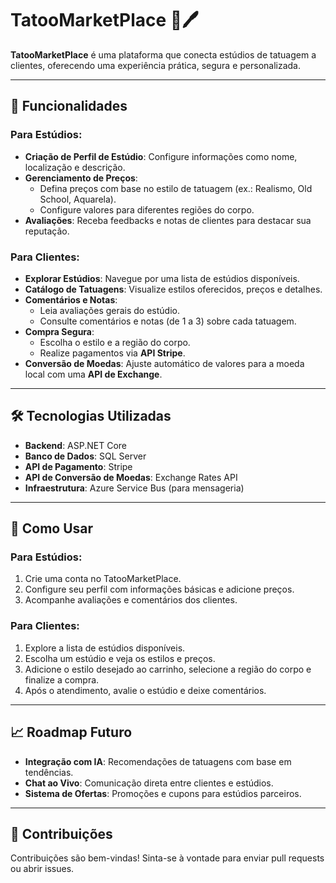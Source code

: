 # TatooMarketPlace 🎨🖊️

**TatooMarketPlace** é uma plataforma que conecta estúdios de tatuagem a clientes, oferecendo uma experiência prática, segura e personalizada.

---

## 📌 Funcionalidades

### Para Estúdios:
- **Criação de Perfil de Estúdio**: Configure informações como nome, localização e descrição.
- **Gerenciamento de Preços**:
  - Defina preços com base no estilo de tatuagem (ex.: Realismo, Old School, Aquarela).
  - Configure valores para diferentes regiões do corpo.
- **Avaliações**: Receba feedbacks e notas de clientes para destacar sua reputação.

### Para Clientes:
- **Explorar Estúdios**: Navegue por uma lista de estúdios disponíveis.
- **Catálogo de Tatuagens**: Visualize estilos oferecidos, preços e detalhes.
- **Comentários e Notas**:
  - Leia avaliações gerais do estúdio.
  - Consulte comentários e notas (de 1 a 3) sobre cada tatuagem.
- **Compra Segura**:
  - Escolha o estilo e a região do corpo.
  - Realize pagamentos via **API Stripe**.
- **Conversão de Moedas**: Ajuste automático de valores para a moeda local com uma **API de Exchange**.

---

## 🛠️ Tecnologias Utilizadas

- **Backend**: ASP.NET Core  
- **Banco de Dados**: SQL Server  
- **API de Pagamento**: Stripe  
- **API de Conversão de Moedas**: Exchange Rates API  
- **Infraestrutura**: Azure Service Bus (para mensageria)  

---

## 🚀 Como Usar

### Para Estúdios:
1. Crie uma conta no TatooMarketPlace.
2. Configure seu perfil com informações básicas e adicione preços.
3. Acompanhe avaliações e comentários dos clientes.

### Para Clientes:
1. Explore a lista de estúdios disponíveis.
2. Escolha um estúdio e veja os estilos e preços.
3. Adicione o estilo desejado ao carrinho, selecione a região do corpo e finalize a compra.
4. Após o atendimento, avalie o estúdio e deixe comentários.

---

## 📈 Roadmap Futuro

- **Integração com IA**: Recomendações de tatuagens com base em tendências.
- **Chat ao Vivo**: Comunicação direta entre clientes e estúdios.
- **Sistema de Ofertas**: Promoções e cupons para estúdios parceiros.

---

## 🤝 Contribuições

Contribuições são bem-vindas! Sinta-se à vontade para enviar pull requests ou abrir issues.
